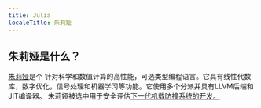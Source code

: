 ```yaml
---
title: Julia
localeTitle: 朱莉娅
---
```

## 朱莉娅是什么？

[朱莉娅](https://julialang.org)是个 针对科学和数值计算的高性能，可选类型编程语言。它具有线性代数库，数字优化，信号处理和机器学习等功能。它使用多个分派并具有LLVM后端和JIT编译器。 朱莉娅被选中用于安全评估[下一代机载防撞系统的开发。](https://juliacomputing.com/case-studies/lincoln-labs.html)